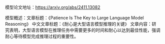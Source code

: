 模型论文地址：https://arxiv.org/abs/2411.13082

模型概述：文章标题：《Patience Is The Key to Large Language Model Reasoning》
中文文章标题：《耐心是大型语言模型推理的关键》
文章内容：研究表明，大型语言模型在推理任务中需要更多的时间和耐心以达到最佳性能，强调耐心等待模型完成推理过程的重要性。
